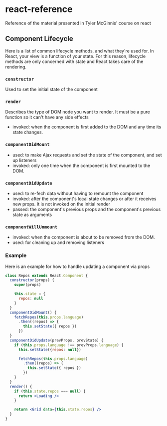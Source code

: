 # react-reference

Reference of the material presented in Tyler McGinnis' course on react

## Component Lifecycle

Here is a list of common lifecycle methods, and what they're used for.
In React, your view is a function of your state. For this reason, lifecycle 
methods are only concerned with state and React takes care of the rendering.

### `constructor`

Used to set the initial state of the component

### `render`

Describes the type of DOM node you want to render. It must be a pure function 
so it can't have any side effects

* invoked: when the component is first added to the DOM and any time its state
changes. 


### `componentDidMount`

* used: to make Ajax requests and set the state of the component, and set up
  listeners
* invoked: only one time when the component is first mounted to the DOM.

### `componentDidUpdate`

* used: to re-fech data without having to remount the component
* invoked: after the component's local state changes or after it receives new
props. It is not invoked on the initial render
* passed: the component's previous props and the component's previous state
as arguments

### `componentWillUnmount`

* invoked: when the component is about to be removed from the DOM.
* used: for cleaning up and removing listeners

### Example

Here is an example for how to handle updating a component via props

```jsx
class Repos extends React.Component {
  constructor(props) {
    super(props)

    this.state = {
      repos: null
    }
  }
  componentDidMount() {
    fetchRepos(this.props.language)
      .then((repos) => {
        this.setState({ repos })
      })
  }
  componentDidUpdate(prevProps, prevState) {
    if (this.props.language !== prevProps.language) {
      this.setState({repos: null})

      fetchRepos(this.props.language)
        .then((repos) => {
          this.setState({ repos })
        })
    }
  }
  render() {
    if (this.state.repos === null) {
      return <Loading />
    }

    return <Grid data={this.state.repos} />
  }
}
```



